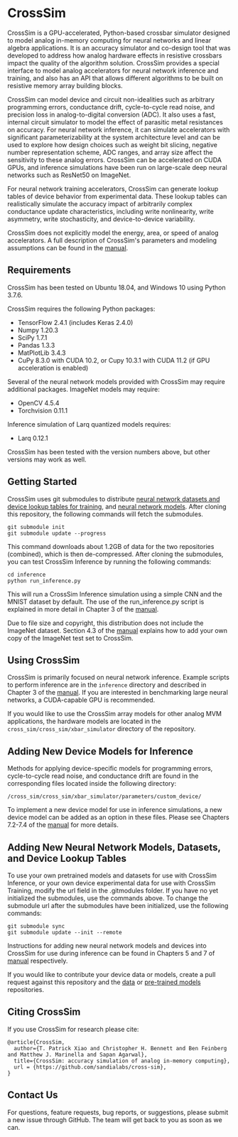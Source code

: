 # CrossSim

CrossSim is a GPU-accelerated, Python-based crossbar simulator designed to model analog in-memory computing for neural networks and linear algebra applications. It is an accuracy simulator and co-design tool that was developed to address how analog hardware effects in resistive crossbars impact the quality of the algorithm solution. CrossSim provides a special interface to model analog accelerators for neural network inference and training, and also has an API that allows different algorithms to be built on resistive memory array building blocks.

CrossSim can model device and circuit non-idealities such as arbitrary programming errors, conductance drift, cycle-to-cycle read noise, and precision loss in analog-to-digital conversion (ADC). It also uses a fast, internal circuit simulator to model the effect of parasitic metal resistances on accuracy. For neural network inference, it can simulate accelerators with significant parameterizability at the system architecture level and can be used to explore how design choices such as weight bit slicing, negative number representation scheme, ADC ranges, and array size affect the sensitivity to these analog errors. CrossSim can be accelerated on CUDA GPUs, and inference simulations have been run on large-scale deep neural networks such as ResNet50 on ImageNet.

For neural network training accelerators, CrossSim can generate lookup tables of device behavior from experimental data. These lookup tables can realistically simulate the accuracy impact of arbitrarily complex conductance update characteristics, including write nonlinearity, write asymmetry, write stochasticity, and device-to-device variability.

CrossSim does not explicitly model the energy, area, or speed of analog accelerators. A full description of CrossSim's parameters and modeling assumptions can be found in the [manual](https://github.com/sandialabs/cross-sim/blob/main/docs/CrossSim_Inference_manual_v2.0.pdf).

## Requirements
CrossSim has been tested on Ubuntu 18.04, and Windows 10 using Python 3.7.6.

CrossSim requires the following Python packages:
* TensorFlow 2.4.1 (includes Keras 2.4.0)
* Numpy 1.20.3
* SciPy 1.7.1
* Pandas 1.3.3
* MatPlotLib 3.4.3
* CuPy 8.3.0 with CUDA 10.2, or Cupy 10.3.1 with CUDA 11.2 (if GPU acceleration is enabled)

Several of the neural network models provided with CrossSim may require additional packages.
ImageNet models may require:
* OpenCV 4.5.4
* Torchvision 0.11.1

Inference simulation of Larq quantized models requires:
* Larq 0.12.1

CrossSim has been tested with the version numbers above, but other versions may work as well.

## Getting Started
CrossSim uses git submodules to distribute [neural network datasets and device lookup tables for training](https://github.com/sandialabs/cross-sim-data), and [neural network models](https://github.com/sandialabs/cross-sim-models). After cloning this repository, the following commands will fetch the submodules.
```
git submodule init
git submodule update --progress
```

This command downloads about 1.2GB of data for the two repositories (combined), which is then de-compressed. After cloning the submodules, you can test CrossSim Inference by running the following commands:
```
cd inference
python run_inference.py
```
This will run a CrossSim Inference simulation using a simple CNN and the MNIST dataset by default. The use of the run_inference.py script is explained in more detail in Chapter 3 of the [manual](https://github.com/sandialabs/cross-sim/blob/main/docs/CrossSim_Inference_manual_v2.0.pdf).

Due to file size and copyright, this distribution does not include the ImageNet dataset. Section 4.3 of the [manual](https://github.com/sandialabs/cross-sim/blob/main/docs/CrossSim_Inference_manual_v2.0.pdf) explains how to add your own copy of the ImageNet test set to CrossSim.

## Using CrossSim
CrossSim is primarily focused on neural network inference. Example scripts to perform inference are in the ``inference`` directory and described in Chapter 3 of the [manual](https://github.com/sandialabs/cross-sim/blob/main/docs/CrossSim_Inference_manual_v2.0.pdf). If you are interested in benchmarking large neural networks, a CUDA-capable GPU is recommended.

If you would like to use the CrossSim array models for other analog MVM applications, the hardware models are located in the ``cross_sim/cross_sim/xbar_simulator`` directory of the repository.

## Adding New Device Models for Inference
Methods for applying device-specific models for programming errors, cycle-to-cycle read noise, and conductance drift are found in the corresponding files located inside the following directory:
```
/cross_sim/cross_sim/xbar_simulator/parameters/custom_device/
```
To implement a new device model for use in inference simulations, a new device model can be added as an option in these files. Please see Chapters 7.2-7.4 of the [manual](https://github.com/sandialabs/cross-sim/blob/main/docs/CrossSim_Inference_manual_v2.0.pdf) for more details.

## Adding New Neural Network Models, Datasets, and Device Lookup Tables
To use your own pretrained models and datasets for use with CrossSim Inference, or your own device experimental data for use with CrossSim Training, modify the url field in the .gitmodules folder. If you have no yet initialized the submodules, use the commands above. To change the submodule url after the submodules have been initialized, use the following commands:
```
git submodule sync
git submodule update --init --remote
```
Instructions for adding new neural network models and devices into CrossSim for use during inference can be found in Chapters 5 and 7 of [manual](https://github.com/sandialabs/cross-sim/blob/main/docs/CrossSim_Inference_manual_v2.0.pdf) respectively.

If you would like to contribute your device data or models, create a pull request against this repository and the [data](https://github.com/sandialabs/cross-sim-data) or [pre-trained models](https://github.com/sandialabs/cross-sim-models) repositories.

## Citing CrossSim
If you use CrossSim for research please cite:
```
@article{CrossSim,
  author={T. Patrick Xiao and Christopher H. Bennett and Ben Feinberg and Matthew J. Marinella and Sapan Agarwal},
  title={CrossSim: accuracy simulation of analog in-memory computing},
  url = {https://github.com/sandialabs/cross-sim},
}
```

## Contact Us
For questions, feature requests, bug reports, or suggestions, please submit a new issue through GitHub. The team will get back to you as soon as we can.
